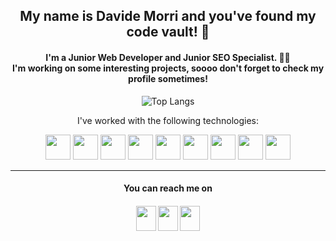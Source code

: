 <link rel="stylesheet" href="https://cdn.jsdelivr.net/gh/devicons/devicon@latest/devicon.min.css">
<div align="center">
 
  <h2> My name is <b>Davide Morri</b> and you've found my code vault! 💎 </h2>

  <h4>I'm a Junior Web Developer and Junior SEO Specialist. 👨‍💻<br>I'm working on some interesting projects, soooo don't forget to check my profile sometimes!</h4>
  
  ![Top Langs](https://github-readme-stats.vercel.app/api/top-langs?username=dvd225&show_icons=true&theme=aura_dark&layout=compact&title_color=#FFF&hide_border=true)
  

  
   I've worked with the following technologies:
  <div>
  <img src="https://astro.js.org/astro.png"height="40" />
  <img src="https://cdn.jsdelivr.net/gh/devicons/devicon/icons/codeigniter/codeigniter-plain-wordmark.svg" height="40"/>
  <img src="https://cdn.jsdelivr.net/gh/devicons/devicon/icons/javascript/javascript-original.svg" height="40"/>
  <img src="https://cdn.jsdelivr.net/gh/devicons/devicon/icons/php/php-original.svg" height="40"/>
  <img src="https://cdn.jsdelivr.net/gh/devicons/devicon/icons/html5/html5-original.svg" height="40"/>
  <img src="https://cdn.jsdelivr.net/gh/devicons/devicon/icons/css3/css3-original.svg" height="40"/>
  <img src="https://cdn.jsdelivr.net/gh/devicons/devicon/icons/bootstrap/bootstrap-original.svg" height="40"/>
  <img src="https://cdn.jsdelivr.net/gh/devicons/devicon/icons/python/python-original.svg" height="40"/>
  <img src="https://cdn.jsdelivr.net/gh/devicons/devicon/icons/sqlite/sqlite-original.svg"height="40" />
  </div>   
 <hr/>
 <div>
  <h4>You can reach me on<h4/>

  <a href='https://www.linkedin.com/in/davide-morri/'><img height="40" width="32" src="https://cdn.simpleicons.org/linkedin" /></a>
  <a href='https://t.me/davidemorri'><img height="40" width="32" src="https://cdn.simpleicons.org/telegram" /></a>
  <a href='https://www.instagram.com/_unum_ex_pluribus_/'><img height="40" width="32" src="https://cdn.simpleicons.org/instagram" /></a>
 </div>


